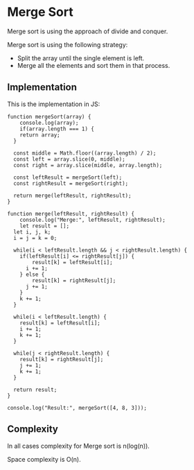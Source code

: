 # Merge Sort

Merge sort is using the approach of divide and conquer.

Merge sort is using the following strategy:
- Split the array until the single element is left.
- Merge all the elements and sort them in that process.

## Implementation

This is the implementation in JS:

```
function mergeSort(array) {
	console.log(array);
	if(array.length === 1) {
  	return array;
  }
  
  const middle = Math.floor((array.length) / 2);
  const left = array.slice(0, middle);
  const right = array.slice(middle, array.length);
  
  const leftResult = mergeSort(left);
  const rightResult = mergeSort(right);
  
  return merge(leftResult, rightResult);
}

function merge(leftResult, rightResult) {
	console.log("Merge:", leftResult, rightResult);
	let result = [];
  let i, j, k;
  i = j = k = 0;
  
  while(i < leftResult.length && j < rightResult.length) {
  	if(leftResult[i] <= rightResult[j]) {
    	result[k] = leftResult[i];
      i += 1;
    } else {
    	result[k] = rightResult[j];
      j += 1;
    }
    k += 1;
  }
  
  while(i < leftResult.length) {
  	result[k] = leftResult[i];
    i += 1;
    k += 1;
  }
  
  while(j < rightResult.length) {
  	result[k] = rightResult[j];
    j += 1;
    k += 1;
  }
  
  return result;
}

console.log("Result:", mergeSort([4, 8, 3]));
```

## Complexity

In all cases complexity for Merge sort is n(log(n)).

Space complexity is O(n).
